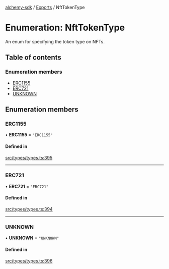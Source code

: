 [alchemy-sdk](../README.md) / [Exports](../modules.md) / NftTokenType

# Enumeration: NftTokenType

An enum for specifying the token type on NFTs.

## Table of contents

### Enumeration members

- [ERC1155](NftTokenType.md#erc1155)
- [ERC721](NftTokenType.md#erc721)
- [UNKNOWN](NftTokenType.md#unknown)

## Enumeration members

### ERC1155

• **ERC1155** = `"ERC1155"`

#### Defined in

[src/types/types.ts:395](https://github.com/alchemyplatform/alchemy-sdk-js/blob/aeb51c8/src/types/types.ts#L395)

___

### ERC721

• **ERC721** = `"ERC721"`

#### Defined in

[src/types/types.ts:394](https://github.com/alchemyplatform/alchemy-sdk-js/blob/aeb51c8/src/types/types.ts#L394)

___

### UNKNOWN

• **UNKNOWN** = `"UNKNOWN"`

#### Defined in

[src/types/types.ts:396](https://github.com/alchemyplatform/alchemy-sdk-js/blob/aeb51c8/src/types/types.ts#L396)
